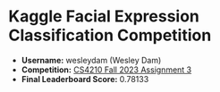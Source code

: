 # Kaggle Facial Expression Classification Competition

- **Username:** wesleydam (Wesley Dam)
- **Competition:** [CS4210 Fall 2023 Assignment 3](https://www.kaggle.com/competitions/cs4210-fall2023-assignment3)
- **Final Leaderboard Score:** 0.78133
